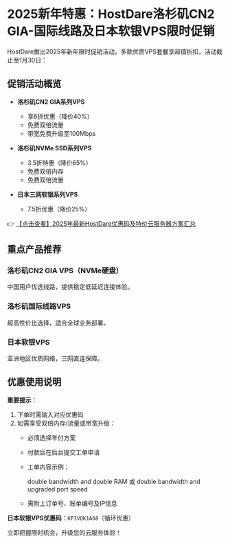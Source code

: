 # 2025新年特惠：HostDare洛杉矶CN2 GIA-国际线路及日本软银VPS限时促销

HostDare推出2025年新年限时促销活动，多款优质VPS套餐享超值折扣，活动截止至1月30日：

## 促销活动概览

- **洛杉矶CN2 GIA系列VPS**
  - 享6折优惠（降价40%）
  - 免费双倍流量
  - 带宽免费升级至100Mbps

- **洛杉矶NVMe SSD系列VPS**
  - 3.5折特惠（降价65%）
  - 免费双倍内存
  - 免费双倍流量

- **日本三网软银系列VPS**
  - 7.5折优惠（降价25%）

👉 [【点击查看】2025年最新HostDare优惠码及特价云服务器方案汇总](https://bit.ly/hostdare)

## 重点产品推荐

### 洛杉矶CN2 GIA VPS（NVMe硬盘）
中国用户优选线路，提供稳定低延迟连接体验。

### 洛杉矶国际线路VPS
超高性价比选择，适合全球业务部署。

### 日本软银VPS
亚洲地区优质网络，三网直连保障。

## 优惠使用说明

**重要提示**：
1. 下单时需输入对应优惠码
2. 如需享受双倍内存/流量或带宽升级：
   - 必须选择年付方案
   - 付款后在后台提交工单申请
   - 工单内容示例：
     
     double bandwidth and double RAM
     或
     double bandwidth and upgraded port speed
     
   - 需附上订单号、账单编号及IP信息

**日本软银VPS优惠码**：`KPIVQK1A68`（循环优惠）

立即把握限时机会，升级您的云服务体验！
